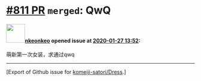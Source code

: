 # [\#811 PR](https://github.com/komeiji-satori/Dress/pull/811) `merged`: QwQ

#### <img src="https://avatars.githubusercontent.com/u/36293036?u=9255f9830967ff7867cb90c6b7d743478e661387&v=4" width="50">[nkeonkeo](https://github.com/nkeonkeo) opened issue at [2020-01-27 13:52](https://github.com/komeiji-satori/Dress/pull/811):

萌新第一次女装，求通过qwq




-------------------------------------------------------------------------------



[Export of Github issue for [komeiji-satori/Dress](https://github.com/komeiji-satori/Dress).]
